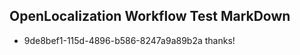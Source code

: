 ## OpenLocalization Workflow Test MarkDown
* 9de8bef1-115d-4896-b586-8247a9a89b2a thanks!

<!--HONumber=Jul16_HO2-->


